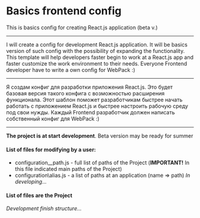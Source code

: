 # Basics frontend config

This is basics config for creating React.js application (beta v.)

---

I will create a config for development React.js application. 
It will be basics version of such config with the possibility of expanding the functionality. 
This template will help developers faster begin to work at a React.js app and faster customize the work environment to their needs. 
Everyone Frontend developer have to write a own config for WebPack :) 

---

Я создам конфиг для разработки приложения React.js. 
Это будет базовая версия такого конфига с возможностью расширения функционала. 
Этот шаблон поможет разработчикам быстрее начать работать с приложением React.js и быстрее настроить рабочую среду под свои нужды. 
Каждый Frontend разработчик должен написать собственный конфиг для WebPack :)

---

**The project is at start development**. Beta version may be ready for summer

#### List of files for modifying by a user:
- configuration\__path.js - full list of paths of the Project (**IMPORTANT!** In this file indicated main paths of the Project)
- configuration\alias.js - a list of paths at an application (name => path)
_In developing..._

#### List of files are the Project
_Development finish structure..._
